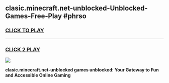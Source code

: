 
## clasic.minecraft.net-unblocked-Unblocked-Games-Free-Play #phrso
<h3>
<a href="https://us.freeplayer.one?title=clasic.minecraft.net-unblocked&ref=9M">CLICK TO PLAY</a></h3>
<hr>

<h3>
<a href="https://us.freeplayer.one?title=clasic.minecraft.net-unblocked&ref=9M">CLICK 2 PLAY</a>
  
</h3>

<a href="https://us.freeplayer.one?title=clasic.minecraft.net-unblocked&ref=9M"><img src="https://clearcache.store/games.png"></a>


**clasic.minecraft.net-unblocked games unblocked: Your Gateway to Fun and Accessible Online Gaming**

